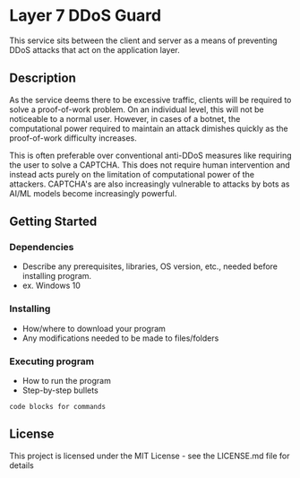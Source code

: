 # Layer 7 DDoS Guard

This service sits between the client and server as a means of preventing DDoS attacks that act on the application layer.

## Description

As the service deems there to be excessive traffic, clients will be required to solve a proof-of-work problem. On an individual level, this will not be noticeable to a normal user. However, in cases of a botnet, the computational power required to maintain an attack dimishes quickly as the proof-of-work difficulty increases.

This is often preferable over conventional anti-DDoS measures like requiring the user to solve a CAPTCHA. This does not require human intervention and instead acts purely on the limitation of computational power of the attackers. CAPTCHA's are also increasingly vulnerable to attacks by bots as AI/ML models become increasingly powerful.

## Getting Started

### Dependencies

* Describe any prerequisites, libraries, OS version, etc., needed before installing program.
* ex. Windows 10

### Installing

* How/where to download your program
* Any modifications needed to be made to files/folders

### Executing program

* How to run the program
* Step-by-step bullets
```
code blocks for commands
```


## License

This project is licensed under the MIT License - see the LICENSE.md file for details